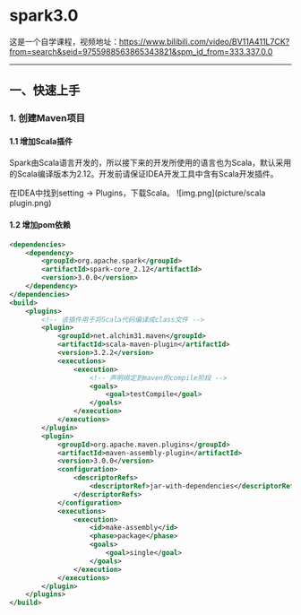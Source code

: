 # spark3.0
这是一个自学课程，视频地址：https://www.bilibili.com/video/BV11A411L7CK?from=search&seid=9755988563865343821&spm_id_from=333.337.0.0
<hr>

## 一、快速上手
### 1. 创建Maven项目
#### 1.1 增加Scala插件
Spark由Scala语言开发的，所以接下来的开发所使用的语言也为Scala，默认采用的Scala编译版本为2.12。开发前请保证IDEA开发工具中含有Scala开发插件。

在IDEA中找到setting -> Plugins，下载Scala。
![img.png](picture/scala plugin.png)

#### 1.2 增加pom依赖
```xml
<dependencies>
    <dependency>
        <groupId>org.apache.spark</groupId>
        <artifactId>spark-core_2.12</artifactId>
        <version>3.0.0</version>
    </dependency>
</dependencies>
<build>
    <plugins>
        <!-- 该插件用于将Scala代码编译成class文件 -->
        <plugin>
            <groupId>net.alchim31.maven</groupId>
            <artifactId>scala-maven-plugin</artifactId>
            <version>3.2.2</version>
            <executions>
                <execution>
                    <!-- 声明绑定到maven的compile阶段 -->
                    <goals>
                        <goal>testCompile</goal>
                    </goals>
                </execution>
            </executions>
        </plugin>
        <plugin>
            <groupId>org.apache.maven.plugins</groupId>
            <artifactId>maven-assembly-plugin</artifactId>
            <version>3.0.0</version>
            <configuration>
                <descriptorRefs>
                    <descriptorRef>jar-with-dependencies</descriptorRef>
                </descriptorRefs>
            </configuration>
            <executions>
                <execution>
                    <id>make-assembly</id>
                    <phase>package</phase>
                    <goals>
                        <goal>single</goal>
                    </goals>
                </execution>
            </executions>
        </plugin>
    </plugins>
</build>
```

